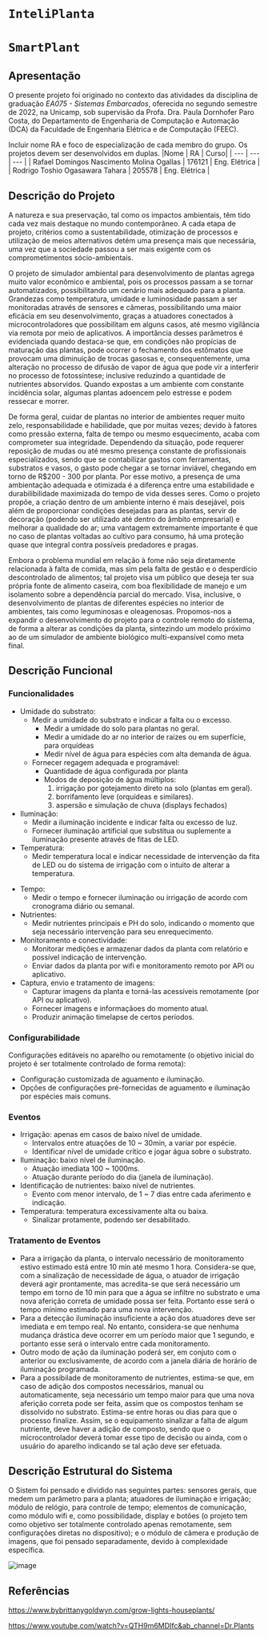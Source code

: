 # `InteliPlanta`

# `SmartPlant`

## Apresentação

O presente projeto foi originado no contexto das atividades da disciplina de graduação _EA075 - Sistemas Embarcados_,
oferecida no segundo semestre de 2022, na Unicamp, sob supervisão da Profa. Dra. Paula Dornhofer Paro Costa, do Departamento de Engenharia de Computação e Automação (DCA) da Faculdade de Engenharia Elétrica e de Computação (FEEC).

Incluir nome RA e foco de especialização de cada membro do grupo. Os projetos devem ser desenvolvidos em duplas.
|Nome | RA | Curso|
| --- | --- | --- |
| Rafael Domingos Nascimento Molina Ogallas | 176121 | Eng. Elétrica |
| Rodrigo Toshio Ogasawara Tahara | 205578 | Eng. Elétrica |

## Descrição do Projeto
A natureza e sua preservação, tal como os impactos ambientais, têm tido cada vez mais destaque no mundo contemporâneo. A cada etapa de projeto, critérios como a sustentabilidade, otimização de processos e utilização de meios alternativos detém uma presença mais que necessária, uma vez que a sociedade passou a ser mais exigente com os comprometimentos sócio-ambientais. 

O projeto de simulador ambiental para desenvolvimento de plantas agrega muito valor econômico e ambiental, pois os processos passam a se tornar automatizados, possibilitando um cenário mais adequado para a planta. Grandezas como temperatura, umidade e luminosidade passam a ser monitoradas através de sensores e câmeras, possibilitando uma maior eficácia em seu desenvolvimento, graças a atuadores conectados à microcontroladores que possibilitam em alguns casos, até mesmo vigilância via remota por meio de aplicativos. A importância desses parâmetros é evidenciada quando destaca-se que, em condições não propícias de maturação das plantas, pode ocorrer o fechamento dos estômatos que provocam uma diminuição de trocas gasosas e, consequentemente, uma alteração no processo de difusão de vapor de água que pode vir a interferir no processo de fotossíntese; inclusive reduzindo a quantidade de nutrientes absorvidos. Quando expostas a um ambiente com constante incidência solar, algumas plantas adoencem pelo estresse e podem ressecar e morrer. 

De forma geral, cuidar de plantas no interior de ambientes requer muito zelo, responsabilidade e habilidade, que por muitas vezes; devido à fatores como pressão externa, falta de tempo ou mesmo esquecimento, acaba com comprometer sua integridade. Dependendo da situação, pode requerer reposição de mudas ou até mesmo presença constante de profissionais especializados, sendo que se contabilizar gastos com ferramentas, substratos e vasos, o gasto pode chegar a se tornar inviável, chegando em torno de R$200 - 300 por planta. Por esse motivo, a presença de uma ambientação adequada e otimizada é a diferença entre uma estabilidade e durabilibilidade maximizada do tempo de vida desses seres. Como o projeto propõe, a criação dentro de um ambiente interno é mais desejável, pois além de proporcionar condições desejadas para as plantas, servir de decoração (podendo ser utilizado até dentro do âmbito empresarial) e melhorar a qualidade do ar; uma vantagem extremamente importante é que no caso de plantas voltadas ao cultivo para consumo, há uma proteção quase que integral contra possíveis predadores e pragas.

Embora o problema mundial em relação à fome não seja diretamente relacionada à falta de comida, mas sim pela falta de gestão e o desperdício descontrolado de alimentos; tal projeto visa um público que deseja ter sua própria fonte de alimento caseira, com boa flexibilidade de manejo e um isolamento sobre a dependência parcial do mercado. 
Visa, inclusive, o desenvolvimento de plantas de diferentes espécies no interior de ambientes, tais como leguminosas e oleagenosas. Propomos-nos a expandir o desenvolvimento do projeto para o controle remoto do sistema, de forma a alterar as condições da planta, sintezindo um modelo próximo ao de um simulador de ambiente biológico multi-expansível como meta final.

## Descrição Funcional

### Funcionalidades
- Umidade do substrato:
   - Medir a umidade do substrato e indicar a falta ou o excesso.
      - Medir a umidade do solo para plantas no geral.
      - Medir a umidade do ar no interior de raízes ou em superfície, para orquídeas
      - Medir nível de água para espécies com alta demanda de água.
   - Fornecer regagem adequada e programável:
      - Quantidade de água configurada por planta
      - Modos de deposição de água múltiplos:
         1. irrigação por gotejamento direto na solo (plantas em geral).
         2. borrifamento leve (orquídeas e similares).
         3. aspersão e simulação de chuva (displays fechados)
- Iluminação:
   - Medir a iluminação incidente e indicar falta ou excesso de luz.
   - Fornecer iluminação artificial que substitua ou suplemente a iluminação presente através de fitas de LED.
- Temperatura:
   - Medir temperatura local e indicar necessidade de intervenção da fita de LED ou do sistema de irrigação com o intuito de alterar a temperatura.
<!--    - Fornecer aquecimento possível. -->
- Tempo:
   - Medir o tempo e fornecer iluminação ou irrigação de acordo com cronograma diário ou semanal.
- Nutrientes:
   - Medir nutrientes principais e PH do solo, indicando o momento que seja necessário intervenção para seu enrequecimento.
- Monitoramento e conectividade:
   - Monitorar medições e armazenar dados da planta com relatório e possível indicação de intervenção.
   - Enviar dados da planta por wifi e monitoramento remoto por API ou aplicativo.
- Captura, envio e tratamento de imagens:
   - Capturar imagens da planta e torná-las acessíveis remotamente (por API ou aplicativo).
   - Fornecer imagens e informaçãoes do momento atual.
   - Produzir animação timelapse de certos períodos.
     <!-- - Possível avaliação da saúde da planta por tratamento de imagem. -->
     <!-- - Possível identificação automática de espécie. -->

### Configurabilidade
Configurações editáveis no aparelho ou remotamente (o objetivo inicial do projeto é ser totalmente controlado de forma remota):
- Configuração customizada de aguamento e iluminação.
- Opções de configurações pré-fornecidas de aguamento e iluminação por espécies mais comuns.

### Eventos
- Irrigação: apenas em casos de baixo nível de umidade.
  - Intervalos entre atuações de 10 ~ 30min, a variar por espécie.
  - Identificar nível de umidade crítico e jogar água sobre o substrato.
- Iluminação: baixo nível de iluminação.
  - Atuação imediata 100 ~ 1000ms.
  - Atuação durante período do dia (janela de iluminação).
- Identificação de nutrientes: baixo nível de nutrientes.
  - Evento com menor intervalo, de 1 ~ 7 dias entre cada aferimento e indicação.
- Temperatura: temperatura excessivamente alta ou baixa.
  - Sinalizar protamente, podendo ser desabilitado.

### Tratamento de Eventos
- Para a irrigação da planta, o intervalo necessário de monitoramento estivo estimado está entre 10 min até mesmo 1 hora. Considera-se que, com a sinalização de necessidade de água, o atuador de irrigação deverá agir prontamente, mas acredita-se que será necessário um tempo em torno de 10 min para que a água se infiltre no substrato e uma nova aferição correta de umidade possa ser feita. Portanto esse será o tempo mínimo estimado para uma nova intervenção.
- Para a detecção iluminação insuficiente a ação dos atuadores deve ser imediata e em tempo real. No entanto, considera-se que nenhuma mudança drástica deve ocorrer em um período maior que 1 segundo, e portanto esse será o intervalo entre cada monitoramento.
- Outro modo de ação da iluminação poderá ser, em conjuto com o anterior ou exclusivamente, de acordo com a janela diária de horário de iluminação programada.
- Para a possibilade de monitoramento de nutrientes, estima-se que, em caso de adição dos compostos necessários, manual ou automaticamente, seja necessário um tempo maior para que uma nova aferição correta pode ser feita, assim que os compostos tenham se dissolvido no substrato. Estima-se entre horas ou dias para que o processo finalize. Assim, se o equipamento sinalizar a falta de algum nutriente, deve haver a adição de composto, sendo que o microcontrolador deverá tomar esse tipo de decisão ou ainda, com o usuário do aparelho indicando se tal ação deve ser efetuada.

## Descrição Estrutural do Sistema
O Sistem foi pensado e dividido nas seguintes partes: sensores gerais, que medem um parâmetro para a planta; atuadores de iluminação e irrigação; módulo de relógio, para controle de tempo; elementos de comunicação, como módulo wifi e, como possibilidade, display e botões (o projeto tem como objetivo ser totalmente controlado apenas remotamente, sem configurações diretas no dispositivo); e o módulo de câmera e produção de imagens, que foi pensado separadamente, devido à complexidade específica.

![image](https://drive.google.com/uc?export=view&id=1fs4Ybog8M8WIbZz2sgrIXaeM3cn_ePwT)

## Referências
https://www.bybrittanygoldwyn.com/grow-lights-houseplants/

https://www.youtube.com/watch?v=QTH9m6MDIfc&ab_channel=Dr.Plants
